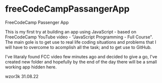 # freeCodeCampPassangerApp
FreeCodeCamp Passenger App 

This is my first try at building an app using JavaScript - based on FreeCodeCamp YouTube video - "JavaScript Programming - Full Course". 
The main gole is to get use to real life coding situations and problems that I will have to overcome to acomplish all the task; and to get use to GitHub.

I've litaraly found FCC video few minutes ago and decided to give a go, I've created new folder and hopefully by the end of the day there will be a small working app hidden here.

wzor3k 31.08.22
